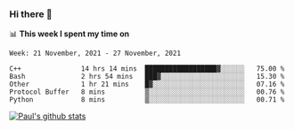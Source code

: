 ### Hi there 👋

📊 **This week I spent my time on**
<!--START_SECTION:waka-->
```text
Week: 21 November, 2021 - 27 November, 2021

C++               14 hrs 14 mins  ██████████████████▓░░░░░░   75.00 % 
Bash              2 hrs 54 mins   ███▓░░░░░░░░░░░░░░░░░░░░░   15.30 % 
Other             1 hr 21 mins    █▓░░░░░░░░░░░░░░░░░░░░░░░   07.16 % 
Protocol Buffer   8 mins          ▒░░░░░░░░░░░░░░░░░░░░░░░░   00.76 % 
Python            8 mins          ▒░░░░░░░░░░░░░░░░░░░░░░░░   00.71 % 
```
<!--END_SECTION:waka-->


[![Paul's github stats](https://github-readme-stats.vercel.app/api?username=mickeyouyou&theme=dracula&show_icons=true)](https://github.com/anuraghazra/github-readme-stats)
